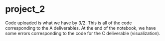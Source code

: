 # project_2

Code uploaded is what we have by 3/2. This is all of the code corresponding to the A deliverables. At the end of the notebook, we have some errors corresponding to the code for the C deliverable (visualization). 
